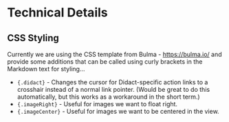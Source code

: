 # Technical Details

## CSS Styling

Currently we are using the CSS template from Bulma - https://bulma.io/ and provide some additions that can be called using curly brackets in the Markdown text for styling...

* `{.didact}` - Changes the cursor for Didact-specific action links to a crosshair instead of a normal link pointer. (Would be great to do this automatically, but this works as a workaround in the short term.)
* `{.imageRight}` - Useful for images we want to float right.
* `{.imageCenter}` - Useful for images we want to be centered in the view.
